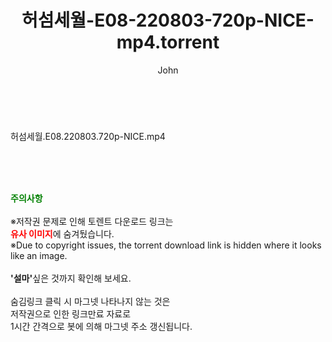 ﻿---
layout: post
title:  "허섬세월-E08-220803-720p-NICE-mp4.torrent"
author: John
categories: [ 방송/음악 ]
tags: [  ]
image:  
description: "허섬세월-E08-220803-720p-NICE-mp4 torrent 정보 공유"
toc: true
toc_sticky: true
---

<br>
<div class="view-img">
<a class="view_image" href="http://torrentmobile60.com/bbs/view_image.php?fn=%2Fdata%2Ffile%2Fmusic%2F3735182707_8fSJ2XhC_f962bd1b956446e9436e639299ae01d44fe34989.jpg" target="_blank"><img alt="" class="img-tag" content="http://torrentmobile60.com/data/file/music/3735182707_8fSJ2XhC_f962bd1b956446e9436e639299ae01d44fe34989.jpg" itemprop="image" src="http://torrentmobile60.com/data/file/music/3735182707_8fSJ2XhC_f962bd1b956446e9436e639299ae01d44fe34989.jpg"/></a></div><div class="view-content" itemprop="description">
<p>허섬세월.E08.220803.720p-NICE.mp4<br/></p> </div>
    
<br><br><br>
<p data-ke-size="size16"><b><span style="color: green;">주의사항</span></b><br /><br />※저작권 문제로 인해 토렌트 다운로드 링크는<br /><b><span style="color: red;">유사 이미지</span></b>에 숨겨뒀습니다.<br />※Due to copyright issues, the torrent download link is hidden where it looks like an image.<br /><br /><b>'설마'</b>싶은 것까지 확인해 보세요.<br /><br />숨김링크 클릭 시 마그넷 나타나지 않는 것은<br />저작권으로 인한 링크만료 자료로<br />1시간 간격으로 봇에 의해 마그넷 주소 갱신됩니다.</p>
